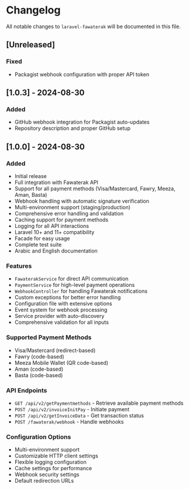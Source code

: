 # Changelog

All notable changes to `laravel-fawaterak` will be documented in this file.

## [Unreleased]

### Fixed

- Packagist webhook configuration with proper API token

## [1.0.3] - 2024-08-30

### Added

- GitHub webhook integration for Packagist auto-updates
- Repository description and proper GitHub setup

## [1.0.0] - 2024-08-30

### Added

- Initial release
- Full integration with Fawaterak API
- Support for all payment methods (Visa/Mastercard, Fawry, Meeza, Aman, Basta)
- Webhook handling with automatic signature verification
- Multi-environment support (staging/production)
- Comprehensive error handling and validation
- Caching support for payment methods
- Logging for all API interactions
- Laravel 10+ and 11+ compatibility
- Facade for easy usage
- Complete test suite
- Arabic and English documentation

### Features

- `FawaterakService` for direct API communication
- `PaymentService` for high-level payment operations
- `WebhookController` for handling Fawaterak notifications
- Custom exceptions for better error handling
- Configuration file with extensive options
- Event system for webhook processing
- Service provider with auto-discovery
- Comprehensive validation for all inputs

### Supported Payment Methods

- Visa/Mastercard (redirect-based)
- Fawry (code-based)
- Meeza Mobile Wallet (QR code-based)
- Aman (code-based)
- Basta (code-based)

### API Endpoints

- `GET /api/v2/getPaymentmethods` - Retrieve available payment methods
- `POST /api/v2/invoiceInitPay` - Initiate payment
- `POST /api/v2/getInvoiceData` - Get transaction status
- `POST /fawaterak/webhook` - Handle webhooks

### Configuration Options

- Multi-environment support
- Customizable HTTP client settings
- Flexible logging configuration
- Cache settings for performance
- Webhook security settings
- Default redirection URLs

